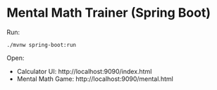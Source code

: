 # Mental Math Trainer (Spring Boot)

Run:
```
./mvnw spring-boot:run
```

Open:
- Calculator UI: http://localhost:9090/index.html
- Mental Math Game: http://localhost:9090/mental.html
